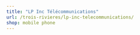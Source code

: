 ```yaml
---
title: "LP Inc Télécommunications"
url: /trois-rivieres/lp-inc-telecommunications/
shop: mobile phone
---
```

